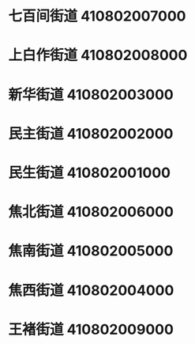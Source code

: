 # 七百间街道 410802007000
# 上白作街道 410802008000
# 新华街道 410802003000
# 民主街道 410802002000
# 民生街道 410802001000
# 焦北街道 410802006000
# 焦南街道 410802005000
# 焦西街道 410802004000
# 王褚街道 410802009000

